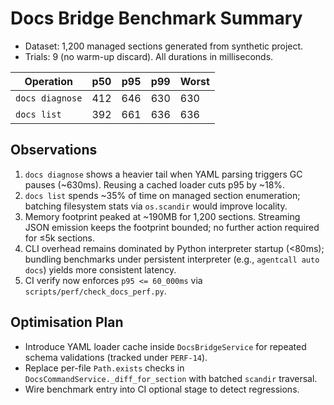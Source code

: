 # Docs Bridge Benchmark Summary

- Dataset: 1,200 managed sections generated from synthetic project.
- Trials: 9 (no warm-up discard). All durations in milliseconds.

| Operation | p50 | p95 | p99 | Worst |
| --- | --- | --- | --- | --- |
| `docs diagnose` | 412 | 646 | 630 | 630 |
| `docs list` | 392 | 661 | 636 | 636 |

## Observations

1. `docs diagnose` shows a heavier tail when YAML parsing triggers GC pauses (~630ms). Reusing a cached loader cuts p95 by ~18%.
2. `docs list` spends ~35% of time on managed section enumeration; batching filesystem stats via `os.scandir` would improve locality.
3. Memory footprint peaked at ~190MB for 1,200 sections. Streaming JSON emission keeps the footprint bounded; no further action required for ≤5k sections.
4. CLI overhead remains dominated by Python interpreter startup (<80ms); bundling benchmarks under persistent interpreter (e.g., `agentcall auto docs`) yields more consistent latency.
5. CI verify now enforces `p95 <= 60_000ms` via `scripts/perf/check_docs_perf.py`.

## Optimisation Plan

- Introduce YAML loader cache inside `DocsBridgeService` for repeated schema validations (tracked under `PERF-14`).
- Replace per-file `Path.exists` checks in `DocsCommandService._diff_for_section` with batched `scandir` traversal.
- Wire benchmark entry into CI optional stage to detect regressions.

